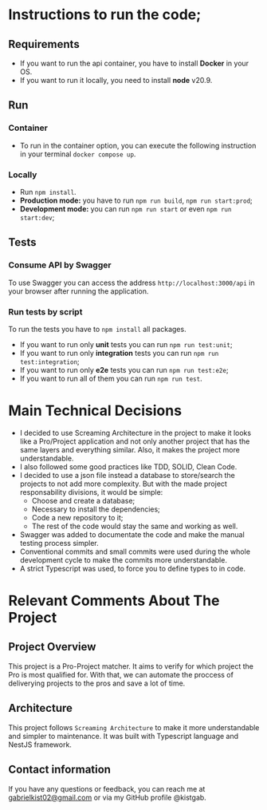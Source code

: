 # Instructions to run the code;

## Requirements

- If you want to run the api container, you have to install **Docker** in your OS.
- If you want to run it locally, you need to install **node** v20.9.

## Run

### Container

- To run in the container option, you can execute the following instruction in your terminal `docker compose up`.

### Locally

- Run `npm install`.
- **Production mode:** you have to run `npm run build`, `npm run start:prod`;
- **Development mode:** you can run `npm run start` or even `npm run start:dev`;

## Tests

### Consume API by Swagger

To use Swagger you can access the address `http://localhost:3000/api` in your browser after running the application.

### Run tests by script

To run the tests you have to `npm install` all packages.

- If you want to run only **unit** tests you can run `npm run test:unit`;
- If you want to run only **integration** tests you can run `npm run test:integration`;
- If you want to run only **e2e** tests you can run `npm run test:e2e`;
- If you want to run all of them you can run `npm run test`.

# Main Technical Decisions

- I decided to use Screaming Architecture in the project to make it looks like a Pro/Project application and not only another project that has the same layers and everything similar. Also, it makes the project more understandable.
- I also followed some good practices like TDD, SOLID, Clean Code.
- I decided to use a json file instead a database to store/search the projects to not add more complexity. But with the made project responsability divisions, it would be simple:
  - Choose and create a database;
  - Necessary to install the dependencies;
  - Code a new repository to it;
  - The rest of the code would stay the same and working as well.
- Swagger was added to documentate the code and make the manual testing process simpler.
- Conventional commits and small commits were used during the whole development cycle to make the commits more understandable.
- A strict Typescript was used, to force you to define types to in code.

# Relevant Comments About The Project

## Project Overview

This project is a Pro-Project matcher. It aims to verify for which project the Pro is most qualified for.
With that, we can automate the proccess of deliverying projects to the pros and save a lot of time.

## Architecture

This project follows `Screaming Architecture` to make it more understandable and simpler to maintenance. It was built with Typescript language and NestJS framework.

## Contact information

If you have any questions or feedback, you can reach me at gabrielkist02@gmail.com or via my GitHub profile @kistgab.
